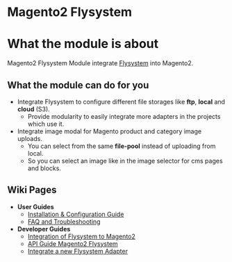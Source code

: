 # Magento2 Flysystem #

# What the module is about #

Magento2 Flysystem Module integrate [Flysystem](https://flysystem.thephpleague.com/) into Magento2.

## What the module can do for you ##

*  Integrate Flysystem to configure different file storages like **ftp**, **local** and **cloud** (S3).
    *  Provide modularity to easily integrate more adapters in the projects which use it.
*  Integrate image modal for Magento product and category image uploads.
    *  You can select from the same **file-pool** instead of uploading from local.
    *  So you can select an image like in the image selector for cms pages and blocks.
    
## Wiki Pages ##

* **User Guides**
  * [Installation & Configuration Guide](https://bitbucket.org/flagbit/magento2-flysystem/wiki/Installation%20&%20Configuration%20Guide)
  * [FAQ and Troubleshooting](https://bitbucket.org/flagbit/magento2-flysystem/wiki/FAQ%20and%20Troubleshooting)
* **Developer Guides**
  * [Integration of Flysystem to Magento2](https://bitbucket.org/flagbit/magento2-flysystem/wiki/Integration%20of%20Flysystem%20to%20Magento2)
  * [API Guide Magento2 Flysystem](https://bitbucket.org/flagbit/magento2-flysystem/wiki/API%20Guide%20Magento2%20Flysystem)
  * [Integrate a new Flysystem Adapter](https://bitbucket.org/flagbit/magento2-flysystem/wiki/Integrate%20a%20new%20Flysystem%20Adapter)

